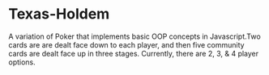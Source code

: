 # Texas-Holdem

A variation of Poker that implements basic OOP concepts in Javascript.Two cards are are dealt face down to each player, and then five community cards are dealt face up in three stages. Currently, there are 2, 3, & 4 player options. 
